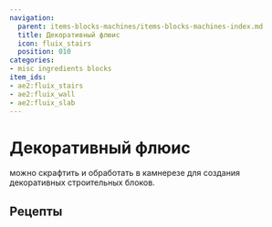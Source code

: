 ```yaml
---
navigation:
  parent: items-blocks-machines/items-blocks-machines-index.md
  title: Декоративный флюис
  icon: fluix_stairs
  position: 010
categories:
- misc ingredients blocks
item_ids:
- ae2:fluix_stairs
- ae2:fluix_wall
- ae2:fluix_slab
---
```


# Декоративный флюис

<GameScene zoom="4" background="transparent">
<ImportStructure src="../assets/assemblies/decorative_fluix.snbt" />
<IsometricCamera yaw="195" pitch="30" />
</GameScene>

<ItemLink id="fluix_block" /> можно скрафтить и обработать в камнерезе для создания декоративных строительных блоков.

## Рецепты

<Row>
  <RecipeFor id="fluix_stairs" />
  <RecipeFor id="fluix_wall" />
  <RecipeFor id="fluix_slab" />
</Row>